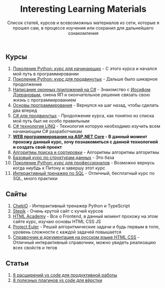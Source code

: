 <body>
    <header>
        <h1>Interesting Learning Materials</h1>
        <p>
            Список статей, курсов и всевозможных материалов из сети, которые я прошел сам, в процессе изучения или
            сохранил для дальнейшего ознакомления
        </p>
    </header>
    <main>
        <section>
            <h2>Курсы</h2>
            <ol>
                <li>
                    <a href="https://stepik.org/course/58852/info" target="_blank">Поколение Python: курс для
                        начинающих</a>
                    - С этого курса и начался мой путь в программировании
                </li>
                <li>
                    <a href="https://stepik.org/course/68343/info" target="_blank">Поколение Python: курс для
                        продвинутых</a>
                    - Дальше было шикарное продолжение
                </li>
                <li>
                    <a href="https://stepik.org/course/58658/info" target="_blank">Написание оконных приложений на
                        C#</a>
                    - Знакомство с <a href="https://github.com/JosefDzeranov" target="_blank">Иосифом Дзерановым</a>,
                    смена ЯП и
                    окончательное решение связать свою жизнь с программированием
                </li>
                <li>
                    <a href="https://stepik.org/course/5482/info" target="_blank">Основы программирования</a>
                    - Вернулся на шаг назад, чтобы сделать два вперед
                </li>
                <li>
                    <a href="https://stepik.org/course/84983/info" target="_blank">C# для продвинутых</a>
                    - Продолжение курса, как понятно из списка мой путь был не особо правильным
                </li>
                <li>
                    <a href="https://stepik.org/course/87924/info" target="_blank">C# технология LINQ</a>
                    - Технология которую необходимо изучить всем начинающим C# разработчикам
                </li>
                <li><b>
                        <a href="https://stepik.org/course/58659/info" target="_blank">WEB программирование на ASP.NET
                            Core</a>
                        - В данный момент прохожу данный курс, хочу познакомиться с данной технологией и создать свой
                        проект
                    </b></li>
                <li>
                    <a href="https://stepik.org/course/23981/info" target="_blank">Алгоритмы поиска и сортировки</a>
                    - Алгоритмы алгоритмы алгоритмы
                </li>
                <li>
                    <a href="https://stepik.org/course/55971/info" target="_blank">Базовый курс по структурам данных</a>
                    - Это база
                </li>
                <li>
                    <a href="https://stepik.org/course/82541/info" target="_blank">Поколение Python: курс для
                        профессионалов</a>
                    - Возможно вернусь когда ниубдь к Питону и завершу этот курс
                </li>
                <li>
                    <a href="https://stepik.org/course/63054/info" target="_blank">Интерактивный тренажер по SQL</a>
                    - Отличный, бесплатный курс по SQL, много практики
                </li>
            </ol>
        </section>
        <section>
            <h2>Сайты</h2>
            <ol>
                <li>
                    <a href="https://checkio.org/">ChekiO</a>
                    - Интерактивный тренажер Python и TypeScript
                </li>
                <li>
                    <a href="https://stepik.org" target="_blank">Stepik</a>
                    - Очень крутой сайт с кучей курсов
                </li>
                <li>
                    <a href="https://htmlacademy.ru" target="_blank">HTML Academy</a>
                    - Все о Frontend, в данный момент прохожу на этом сайте курс, изучаю основы HTML CSS JS
                </li>
                <li>
                    <a href="https://projecteuler.net" target="_blank">Project Euler</a>
                    - Решай алгоритмические задачи и будь первым в топе, уровень сложности с каждой задачей повышается
                </li>
                <li>
                    <a href="https://hcdev.ru/" target="_blank">Справочник и документация на русском языке HTML CSS</a>
                    - Отличный интерактивный справочник, можно увидеть реализацию всех свойств и тегов
                </li>
            </ol>
        </section>
        <section>
            <h2>Статьи</h2>
            <ol>
                <li>
                    <a href="https://htmlacademy.ru/blog/soft/efficient-vs-code-plugins" target="_blank">8 расширений vs
                        code для продуктивной работы</a>
                </li>
                <li>
                    <a href="https://htmlacademy.ru/blog/soft/vscode-addons"
                        target="_blank">8 полезных плагинов vs code для вёрстки</a>
                </li>
            </ol>
        </section>
    </main>
    <footer>
    </footer>
</body>

